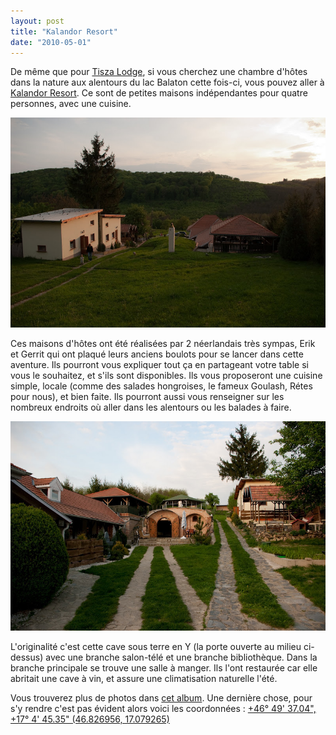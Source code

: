 ```yaml
---
layout: post
title: "Kalandor Resort"
date: "2010-05-01"
---
```


De même que pour [Tisza Lodge](http://www.lagrappe.net/tisza-lodge), si vous cherchez une chambre d'hôtes dans la nature aux alentours du lac Balaton cette fois-ci, vous pouvez aller à [Kalandor Resort](http://kalandor.nl/). Ce sont de petites maisons indépendantes pour quatre personnes, avec une cuisine.

![](images/IMGP8516.jpg)

Ces maisons d'hôtes ont été réalisées par 2 néerlandais très sympas, Erik et Gerrit qui ont plaqué leurs anciens boulots pour se lancer dans cette aventure. Ils pourront vous expliquer tout ça en partageant votre table si vous le souhaitez, et s'ils sont disponibles. Ils vous proposeront une cuisine simple, locale (comme des salades hongroises, le fameux Goulash, Rétes pour nous), et bien faite. Ils pourront aussi vous renseigner sur les nombreux endroits où aller dans les alentours ou les balades à faire.

![](images/IMGP8519.jpg)

L'originalité c'est cette cave sous terre en Y (la porte ouverte au milieu ci-dessus) avec une branche salon-télé et une branche bibliothèque. Dans la branche principale se trouve une salle à manger. Ils l'ont restaurée car elle abritait une cave à vin, et assure une climatisation naturelle l'été.

Vous trouverez plus de photos dans [cet album](http://picasaweb.google.com/thomasbam/Zalacsany). Une dernière chose, pour s'y rendre c'est pas évident alors voici les coordonnées : [+46° 49' 37.04", +17° 4' 45.35" (46.826956, 17.079265)](http://maps.google.fr/maps?q=46.826956,17.079265&num=1&t=h&sll=46.807499,17.09597&sspn=0.061114,0.128059&ie=UTF8&ll=46.82657,17.07917&spn=0.003146,0.006925&z=18&iwloc=A)
